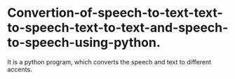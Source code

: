 # Convertion-of-speech-to-text-text-to-speech-text-to-text-and-speech-to-speech-using-python.
It is a python program, which converts the speech and text to different accents.
